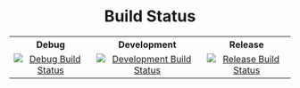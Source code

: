 <div align="center">

# Build Status

<table style="text-align: center; vertical-align: middle;">
  <tr>
    <th style="text-align: center;">Debug</th>
    <th style="text-align: center;">Development</th>
    <th style="text-align: center;">Release</th>
  </tr>
  <tr>
    <td align="center" valign="middle">
      <a href="https://github.com/HirotoMikami11/mikamiEngine/actions/workflows/DebugBuild.yml">
        <img src="https://github.com/HirotoMikami11/mikamiEngine/actions/workflows/DebugBuild.yml/badge.svg" alt="Debug Build Status">
      </a>
    </td>
    <td align="center" valign="middle">
      <a href="https://github.com/HirotoMikami11/mikamiEngine/actions/workflows/DevelopmentBuild.yml">
        <img src="https://github.com/HirotoMikami11/mikamiEngine/actions/workflows/DevelopmentBuild.yml/badge.svg" alt="Development Build Status">
      </a>
    </td>
    <td align="center" valign="middle">
      <a href="https://github.com/HirotoMikami11/mikamiEngine/actions/workflows/ReleaseBuild.yml">
        <img src="https://github.com/HirotoMikami11/mikamiEngine/actions/workflows/ReleaseBuild.yml/badge.svg" alt="Release Build Status">
      </a>
    </td>
  </tr>
</table>

</div>
